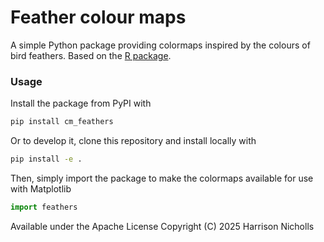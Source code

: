 # Feather colour maps

A simple Python package providing colormaps inspired by the colours of bird feathers.
Based on the [R package](https://github.com/shandiya/feathers).

### Usage

Install the package from PyPI with
```bash
pip install cm_feathers
```

Or to develop it, clone this repository and install locally with 
```bash
pip install -e .
```

Then, simply import the package to make the colormaps available for use with Matplotlib
```python
import feathers
```

Available under the Apache License
Copyright (C) 2025 Harrison Nicholls
